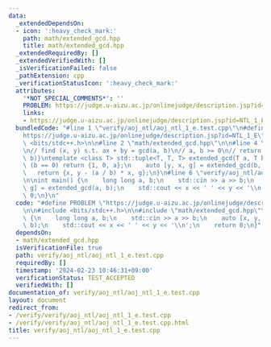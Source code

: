 ```yaml
---
data:
  _extendedDependsOn:
  - icon: ':heavy_check_mark:'
    path: math/extended_gcd.hpp
    title: math/extended_gcd.hpp
  _extendedRequiredBy: []
  _extendedVerifiedWith: []
  _isVerificationFailed: false
  _pathExtension: cpp
  _verificationStatusIcon: ':heavy_check_mark:'
  attributes:
    '*NOT_SPECIAL_COMMENTS*': ''
    PROBLEM: https://judge.u-aizu.ac.jp/onlinejudge/description.jsp?id=NTL_1_E
    links:
    - https://judge.u-aizu.ac.jp/onlinejudge/description.jsp?id=NTL_1_E
  bundledCode: "#line 1 \"verify/aoj_ntl/aoj_ntl_1_e.test.cpp\"\n#define PROBLEM \"\
    https://judge.u-aizu.ac.jp/onlinejudge/description.jsp?id=NTL_1_E\"\n\n#include\
    \ <bits/stdc++.h>\n\n#line 2 \"math/extended_gcd.hpp\"\n\n#line 4 \"math/extended_gcd.hpp\"\
    \n// find (x, y) s.t. ax + by = gcd(a, b)\n// a, b >= 0\n// return {x, y, gcd(a,\
    \ b)}\ntemplate <class T> std::tuple<T, T, T> extended_gcd(T a, T b) {\n    if\
    \ (b == 0) return {1, 0, a};\n    auto [y, x, g] = extended_gcd(b, a % b);\n \
    \   return {x, y - (a / b) * x, g};\n}\n#line 6 \"verify/aoj_ntl/aoj_ntl_1_e.test.cpp\"\
    \n\nint main() {\n    long long a, b;\n    std::cin >> a >> b;\n    auto [x, y,\
    \ g] = extended_gcd(a, b);\n    std::cout << x << ' ' << y << '\\n';\n    return\
    \ 0;\n}\n"
  code: "#define PROBLEM \"https://judge.u-aizu.ac.jp/onlinejudge/description.jsp?id=NTL_1_E\"\
    \n\n#include <bits/stdc++.h>\n\n#include \"math/extended_gcd.hpp\"\n\nint main()\
    \ {\n    long long a, b;\n    std::cin >> a >> b;\n    auto [x, y, g] = extended_gcd(a,\
    \ b);\n    std::cout << x << ' ' << y << '\\n';\n    return 0;\n}"
  dependsOn:
  - math/extended_gcd.hpp
  isVerificationFile: true
  path: verify/aoj_ntl/aoj_ntl_1_e.test.cpp
  requiredBy: []
  timestamp: '2024-02-23 10:46:31+09:00'
  verificationStatus: TEST_ACCEPTED
  verifiedWith: []
documentation_of: verify/aoj_ntl/aoj_ntl_1_e.test.cpp
layout: document
redirect_from:
- /verify/verify/aoj_ntl/aoj_ntl_1_e.test.cpp
- /verify/verify/aoj_ntl/aoj_ntl_1_e.test.cpp.html
title: verify/aoj_ntl/aoj_ntl_1_e.test.cpp
---
```

